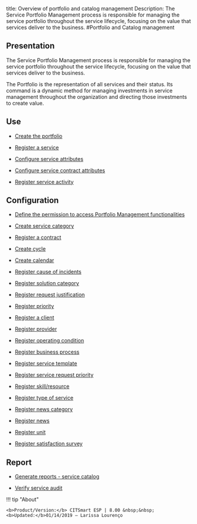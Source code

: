 title: Overview of portfolio and catalog management
Description: The Service Portfolio Management process is responsible for managing the service portfolio throughout the service lifecycle, focusing on the value that services deliver to the business.
#Portfolio and Catalog management

Presentation
----------------

The Service Portfolio Management process is responsible for managing the service
portfolio throughout the service lifecycle, focusing on the value that services
deliver to the business.

The Portfolio is the representation of all services and their status. Its
command is a dynamic method for managing investments in service management
throughout the organization and directing those investments to create value.

Use
-------

- [Create the portfolio](/en-us/citsmart-esp-8/processes/portfolio-and-catalog/use/create-the-portfolio.html)

- [Register a service](/en-us/citsmart-esp-8/processes/portfolio-and-catalog/use/register-a-service.html)

- [Configure service attributes](/en-us/citsmart-esp-8/processes/portfolio-and-catalog/use/configure-services-attributes.html)

- [Configure service contract attributes](/en-us/citsmart-esp-8/processes/portfolio-and-catalog/configuration/service-contract-attributes.html)

- [Register service activity](/en-us/citsmart-esp-8/processes/portfolio-and-catalog/use/register-service-activity.html)

Configuration
-----------------

- [Define the permission to access Portfolio Management functionalities](/en-us/citsmart-esp-8/initial-settings/access-settings/profile/portfolio-management.html)

- [Create service category](/en-us/citsmart-esp-8/processes/portfolio-and-catalog/configuration/create-service-category.html)

- [Register a contract](/en-us/citsmart-esp-8/processes/portfolio-and-catalog/configuration/register-contract.html)

- [Create cycle](/en-us/citsmart-esp-8/platform-administration/time/create-cycle.html)

- [Create calendar](/en-us/citsmart-esp-8/platform-administration/time/create-calendar.html)

- [Register cause of incidents](/en-us/citsmart-esp-8/processes/portfolio-and-catalog/configuration/register-cause-incidents.html)

- [Register solution category](/en-us/citsmart-esp-8/processes/portfolio-and-catalog/configuration/register-solution-category.html)

- [Register request justification](/en-us/citsmart-esp-8/processes/portfolio-and-catalog/configuration/register-request-justification.html)

- [Register priority](/en-us/citsmart-esp-8/processes/portfolio-and-catalog/configuration/register-priority.html)

- [Register a client](/en-us/citsmart-esp-8/processes/portfolio-and-catalog/configuration/register-client.html)

- [Register provider](/en-us/citsmart-esp-8/processes/portfolio-and-catalog/configuration/register-provider.html)

- [Register operating condition](/en-us/citsmart-esp-8/processes/portfolio-and-catalog/configuration/register-operating-condition.html)

- [Register business process](/en-us/citsmart-esp-8/processes/portfolio-and-catalog/configuration/register-business-process.html)

- [Register service template](/en-us/citsmart-esp-8/processes/portfolio-and-catalog/configuration/register-service-template.html)

- [Register service request priority](/en-us/citsmart-esp-8/processes/portfolio-and-catalog/configuration/register-service-request-priority.html)

- [Register skill/resource](/en-us/citsmart-esp-8/processes/portfolio-and-catalog/configuration/register-skill-resource.html)

- [Register type of service](/en-us/citsmart-esp-8/processes/portfolio-and-catalog/configuration/register-type-of-service.html)

- [Register news category](/en-us/citsmart-esp-8/processes/portfolio-and-catalog/configuration/register-news-category.html)

- [Register news](/en-us/citsmart-esp-8/processes/portfolio-and-catalog/configuration/register-news.html)

- [Register unit](/en-us/citsmart-esp-8/platform-administration/region-and-language/register-unit.html)

- [Register satisfaction survey](/en-us/citsmart-esp-8/processes/portfolio-and-catalog/configuration/register-satisfaction-survey.html)

Report
----------

- [Generate reports - service catalog](/en-us/citsmart-esp-8/processes/portfolio-and-catalog/configuration/reports-service-catalog.html)

- [Verify service audit](/en-us/citsmart-esp-8/processes/portfolio-and-catalog/use/service-audit.html)

!!! tip "About"

    <b>Product/Version:</b> CITSmart ESP | 8.00 &nbsp;&nbsp;
    <b>Updated:</b>01/14/2019 – Larissa Lourenço
